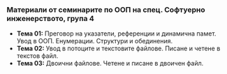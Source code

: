 ### Материали от семинарите по ООП на спец. Софтуерно инженерството, група 4

- **Тема 01:** Преговор на указатели, референции и динамична памет. Увод в ООП. Енумерации. Структури и обединения.
- **Тема 02:** Увод в потоците и текстовите файлове. Писане и четене в текстов файл.
- **Тема 03:** Двоични файлове. Четене и писане в двоичен файл.
